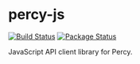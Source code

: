 # percy-js

[![Build Status](https://travis-ci.org/percy/percy-js.svg?branch=master)](https://travis-ci.org/percy/percy-js)
[![Package Status](https://img.shields.io/npm/v/percy-client.svg)](https://www.npmjs.com/package/percy-client)

JavaScript API client library for Percy.

